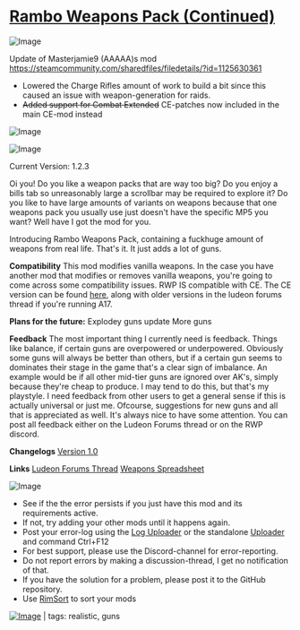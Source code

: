 # [Rambo Weapons Pack (Continued)](https://steamcommunity.com/sharedfiles/filedetails/?id=2042712482)

![Image](https://i.imgur.com/buuPQel.png)

Update of Masterjamie9 (AAAAA)s mod
https://steamcommunity.com/sharedfiles/filedetails/?id=1125630361

- Lowered the Charge Rifles amount of work to build a bit since this caused an issue with weapon-generation for raids.
- ~~Added support for Combat Extended~~ CE-patches now included in the main CE-mod instead

![Image](https://i.imgur.com/pufA0kM.png)
	
![Image](https://i.imgur.com/Z4GOv8H.png)

Current Version: 1.2.3

Oi you! Do you like a weapon packs that are way too big? Do you enjoy a bills tab so unreasonably large a scrollbar may be required to explore it? Do you like to have large amounts of variants on weapons because that one weapons pack you usually use just doesn't have the specific MP5 you want? Well have I got the mod for you.

Introducing Rambo Weapons Pack, containing a fuckhuge amount of weapons from real life. That's it. It just adds a lot of guns.

**Compatibility**
This mod modifies vanilla weapons. In the case you have another mod that modifies or removes vanilla weapons, you're going to come across some compatibility issues.
RWP IS compatible with CE. The CE version can be found [here](http://steamcommunity.com/sharedfiles/filedetails/?id=1236635699), along with older versions in the ludeon forums thread if you're running A17.

**Plans for the future:**
Explodey guns update
More guns

**Feedback**
The most important thing I currently need is feedback. Things like balance, if certain guns are overpowered or underpowered. Obviously some guns will always be better than others, but if a certain gun seems to dominates their stage in the game that's a clear sign of imbalance. An example would be if all other mid-tier guns are ignored over AK's, simply because they're cheap to produce. I may tend to do this, but that's my playstyle. I need feedback from other users to get a general sense if this is actually universal or just me.
Ofcourse, suggestions for new guns and all that is appreciated as well. It's always nice to have some attention.
You can post all feedback either on the Ludeon Forums thread or on the RWP discord.

**Changelogs**
[Version 1.0](https://pastebin.com/LdJH9XdW)

**Links**
[Ludeon Forums Thread](https://ludeon.com/forums/index.php?topic=35431.0)
[Weapons Spreadsheet](https://docs.google.com/spreadsheets/d/14Z028qPCNGVSagf1gpX6KMaJnilg5JvXG1A3hDXmdPs/edit?usp=sharing)


![Image](https://i.imgur.com/PwoNOj4.png)



-  See if the the error persists if you just have this mod and its requirements active.
-  If not, try adding your other mods until it happens again.
-  Post your error-log using the [Log Uploader](https://steamcommunity.com/sharedfiles/filedetails/?id=2873415404) or the standalone [Uploader](https://steamcommunity.com/sharedfiles/filedetails/?id=2873415404) and command Ctrl+F12
-  For best support, please use the Discord-channel for error-reporting.
-  Do not report errors by making a discussion-thread, I get no notification of that.
-  If you have the solution for a problem, please post it to the GitHub repository.
-  Use [RimSort](https://github.com/RimSort/RimSort/releases/latest) to sort your mods

 

[![Image](https://img.shields.io/github/v/release/emipa606/RamboWeaponsPack?label=latest%20version&style=plastic&color=9f1111&labelColor=black)](https://steamcommunity.com/sharedfiles/filedetails/changelog/2042712482) | tags:  realistic,  guns
